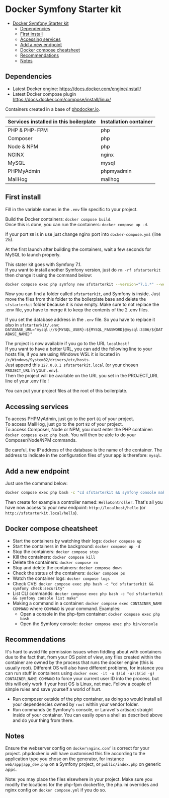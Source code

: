 # Docker Symfony Starter kit

- [Docker Symfony Starter kit](#docker-symfony-starter-kit)
  - [Dependencies](#dependencies)
  - [First install](#first-install)
  - [Accessing services](#accessing-services)
  - [Add a new endpoint](#add-a-new-endpoint)
  - [Docker compose cheatsheet](#docker-compose-cheatsheet)
  - [Recommendations](#recommendations)
  - [Notes](#notes)

## Dependencies

- Latest Docker engine: <https://docs.docker.com/engine/install/>
- Latest Docker compose plugin <https://docs.docker.com/compose/install/linux/>

Containers created in a base of [phpdocker.io](https://phpdocker.io).

  | Services installed in this boilerplate | Installation container |
  |----------------------------------------|------------------------|
  | PHP & PHP-FPM                          | php                    |
  | Composer                               | php                    |
  | Node & NPM                             | php                    |
  | NGINX                                  | nginx                  |
  | MySQL                                  | mysql                  |
  | PHPMyAdmin                             | phpmyadmin             |
  | MailHog                                | mailhog                |

## First install

Fill in the variable names in the `.env` file specific to your project.  

Build the Docker containers: `docker compose build`.  
Once this is done, you can run the containers: `docker compose up -d`.  

If your port `80` is in use just change nginx port into `docker-compose.yml` (line 25).

At the first launch after building the containers, wait a few seconds for MySQL to launch properly.  

This stater kit goes with Symfony 7.1.  
If you want to install another Symfony version, just do `rm -rf sfstarterkit` then change it using the command below:

```sh
docker compose exec php symfony new sfstarterkit --version="7.1.*" --webapp
```

Now you can find a folder called `sfstarterkit`, and Symfony is inside. Just move the files from this folder to the boilerplate base and delete the `sfstarterkit` folder because it is now empty. Make sure to not replace the .env file, you have to merge it to keep the contents of the 2 .env files.  

If you set the database address in the `.env` file. So you have to replace it also in `sfstarterkit/.env`:
`DATABASE_URL="mysql://${MYSQL_USER}:${MYSQL_PASSWORD}@mysql:3306/${DATABASE_NAME}"`

The project is now available if you go to the URL `localhost` !  
If you want to have a better URL, you can add the following line to your hosts file, if you are using Windows WSL it is located in `/c/Windows/System32/drivers/etc/hosts`.  
Just append this `127.0.0.1 sfstarterkit.local` (or your chosen `PROJECT_URL` in your `.env`).  
Then the project will be available on the URL you set in the PROJECT_URL line of your .env file !  

You can put your project files at the root of this boilerplate.

## Accessing services

To access PHPMyAdmin, just go to the port `81` of your project.  
To access MailHog, just go to the port `82` of your project.  
To access Composer, Node or NPM, you must enter the PHP container: `docker compose exec php bash`. You will then be able to do your Composer/Node/NPM commands.  

Be careful, the IP address of the database is the name of the container. The address to indicate in the configuration files of your app is therefore: `mysql`.  

## Add a new endpoint

Just use the command below:

```sh
docker compose exec php bash -c "cd sfstarterkit && symfony console make:controller"
```

Then create for example a controller named: `HelloController`.
That's all you have now access to your new endpoint: `http://localhost/hello` (or `http://sfstarterkit.local/hello`).

## Docker compose cheatsheet

- Start the containers by watching their logs: `docker compose up`
- Start the containers in the background: `docker compose up -d`
- Stop the containers: `docker compose stop`
- Kill the containers: `docker compose kill`
- Delete the containers: `docker compose rm`
- Stop and delete the containers: `docker compose down`
- Check the status of the containers: `docker compose ps`
- Watch the container logs: `docker compose logs`
- Check CVE: `docker compose exec php bash -c "cd sfstarterkit && symfony check:security"`
- List CLI commands: `docker compose exec php bash -c "cd sfstarterkit && symfony console list make"`
- Making a command in a container: `docker compose exec CONTAINER_NAME COMMAND` where `COMMAND` is your command. Examples:  
  - Open a console in the php-fpm container: `docker compose exec php bash`
  - Open the Symfony console: `docker compose exec php bin/console`

## Recommendations

It's hard to avoid file permission issues when fiddling about with containers due to the fact that, from your OS point of view, any files created within the container are owned by the process that runs the docker engine (this is usually root). Different OS will also have different problems, for instance you can run stuff in containers using `docker exec -it -u $(id -u):$(id -g) CONTAINER_NAME COMMAND` to force your current user ID into the process, but this will only work if your host OS is Linux, not mac. Follow a couple of simple rules and save yourself a world of hurt.

- Run composer outside of the php container, as doing so would install all your dependencies owned by `root` within your vendor folder.
- Run commands (ie Symfony's console, or Laravel's artisan) straight inside of your container. You can easily open a shell as described above and do your thing from there.

## Notes

Ensure the webserver config on `docker\nginx.conf` is correct for your project. phpdocker.io will have customised this file according to the application type you chose on the generator, for instance `web/app|app_dev.php` on a Symfony project, or `public/index.php` on generic apps.

Note: you may place the files elsewhere in your project. Make sure you modify the locations for the php-fpm dockerfile, the php.ini overrides and nginx config on `docker compose.yml` if you do so.

